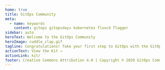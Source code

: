 ```yaml
---
home: true
title: GitOps Community
meta:
  - name: keywords
    content: gitops gitopsdays kubernetes fluxcd flagger
sidebar: auto
heroText: Welcome to the GitOps Community
heroImage: cuddle_clap.gif
tagline: Congratulations! Take your first step to GitOps with the GitOps Conversation Kit!
actionText: View the Kit →
actionLink: kit/
footer: Creative Commons Attribution 4.0 | Copyright © 2020 GitOps Community
---
```



